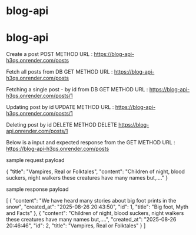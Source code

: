 # blog-api
# blog-api


Create a post
POST METHOD
URL : https://blog-api-h3qs.onrender.com/posts


Fetch all posts from DB
GET METHOD
URL : https://blog-api-h3qs.onrender.com/posts


Fetching a single post - by id  from DB
GET METHOD
URL : https://blog-api-h3qs.onrender.com/posts/1

Updating post by id
UPDATE METHOD
URL : https://blog-api-h3qs.onrender.com/posts/1

Deleting post by id
DELETE METHOD
DELETE https://blog-api.onrender.com/posts/1



Below is a input and expected response from the
GET METHOD
URL : https://blog-api-h3qs.onrender.com/posts

sample request payload

{
  "title": "Vampires, Real or Folktales",
  "content": "Children of night, blood suckers, night walkers these creatures have many names but,...."
}

sample response payload

[
    {
        "content": "We have heard many stories about big foot prints in the snow",
        "created_at": "2025-08-26 20:43:50",
        "id": 1,
        "title": "Big foot, Myth and Facts"
    },
    {
        "content": "Children of night, blood suckers, night walkers these creatures have many names but,....",
        "created_at": "2025-08-26 20:46:46",
        "id": 2,
        "title": "Vampires, Real or Folktales"
    }
]

